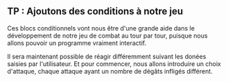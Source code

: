 ## TP : Ajoutons des conditions à notre jeu

Ces blocs conditionnels vont nous être d'une grande aide dans le développement de notre jeu de combat au tour par tour, puisque nous allons pouvoir un programme vraiment interactif.

Il sera maintenant possible de réagir différemment suivant les donées saisies par l'utilisateur.
Et pour commencer, nous allons introduire un choix d'attaque, chaque attaque ayant un nombre de dégâts infligés différent.
